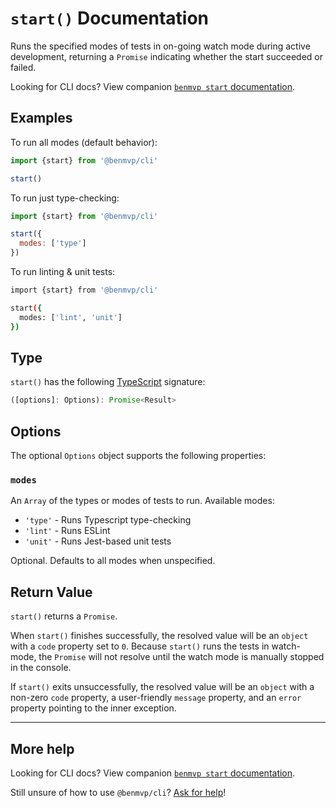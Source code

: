 # `start()` Documentation

Runs the specified modes of tests in on-going watch mode during active development, returning a `Promise` indicating whether the start succeeded or failed.

Looking for CLI docs? View companion [`benmvp start` documentation](../cli/start.md).

## Examples

To run all modes (default behavior):

```js
import {start} from '@benmvp/cli'

start()
```

To run just type-checking:

```js
import {start} from '@benmvp/cli'

start({
  modes: ['type']
})
```

To run linting & unit tests:

```sh
import {start} from '@benmvp/cli'

start({
  modes: ['lint', 'unit']
})
```

## Type

`start()` has the following [TypeScript](https://www.typescriptlang.org/) signature:

```js
([options]: Options): Promise<Result>
```

## Options

The optional `Options` object supports the following properties:

### `modes`

An `Array` of the types or modes of tests to run. Available modes:

- `'type'` - Runs Typescript type-checking
- `'lint'` - Runs ESLint
- `'unit'` - Runs Jest-based unit tests

Optional. Defaults to all modes when unspecified.

## Return Value

`start()` returns a `Promise`.

When `start()` finishes successfully, the resolved value will be an `object` with a `code` property set to `0`. Because `start()` runs the tests in watch-mode, the `Promise` will not resolve until the watch mode is manually stopped in the console.

If `start()` exits unsuccessfully, the resolved value will be an `object` with a non-zero `code` property, a user-friendly `message` property, and an `error` property pointing to the inner exception.

---

## More help

Looking for CLI docs? View companion [`benmvp start` documentation](../cli/start.md).

Still unsure of how to use `@benmvp/cli`? [Ask for help](https://github.com/benmvp/benmvp-cli/issues)!

